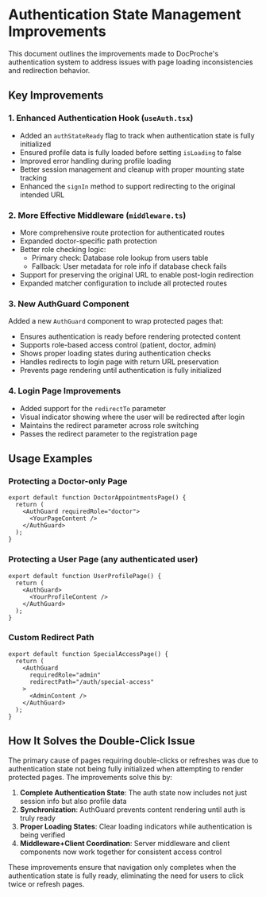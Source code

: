 # Authentication State Management Improvements

This document outlines the improvements made to DocProche's authentication system to address issues with page loading inconsistencies and redirection behavior.

## Key Improvements

### 1. Enhanced Authentication Hook (`useAuth.tsx`)

- Added an `authStateReady` flag to track when authentication state is fully initialized
- Ensured profile data is fully loaded before setting `isLoading` to false
- Improved error handling during profile loading
- Better session management and cleanup with proper mounting state tracking
- Enhanced the `signIn` method to support redirecting to the original intended URL

### 2. More Effective Middleware (`middleware.ts`)

- More comprehensive route protection for authenticated routes
- Expanded doctor-specific path protection
- Better role checking logic:
  - Primary check: Database role lookup from users table
  - Fallback: User metadata for role info if database check fails
- Support for preserving the original URL to enable post-login redirection
- Expanded matcher configuration to include all protected routes

### 3. New AuthGuard Component

Added a new `AuthGuard` component to wrap protected pages that:
- Ensures authentication is ready before rendering protected content
- Supports role-based access control (patient, doctor, admin)
- Shows proper loading states during authentication checks
- Handles redirects to login page with return URL preservation
- Prevents page rendering until authentication is fully initialized

### 4. Login Page Improvements

- Added support for the `redirectTo` parameter
- Visual indicator showing where the user will be redirected after login
- Maintains the redirect parameter across role switching
- Passes the redirect parameter to the registration page

## Usage Examples

### Protecting a Doctor-only Page

```tsx
export default function DoctorAppointmentsPage() {
  return (
    <AuthGuard requiredRole="doctor">
      <YourPageContent />
    </AuthGuard>
  );
}
```

### Protecting a User Page (any authenticated user)

```tsx
export default function UserProfilePage() {
  return (
    <AuthGuard>
      <YourProfileContent />
    </AuthGuard>
  );
}
```

### Custom Redirect Path

```tsx
export default function SpecialAccessPage() {
  return (
    <AuthGuard 
      requiredRole="admin" 
      redirectPath="/auth/special-access"
    >
      <AdminContent />
    </AuthGuard>
  );
}
```

## How It Solves the Double-Click Issue

The primary cause of pages requiring double-clicks or refreshes was due to authentication state not being fully initialized when attempting to render protected pages. The improvements solve this by:

1. **Complete Authentication State**: The auth state now includes not just session info but also profile data
2. **Synchronization**: AuthGuard prevents content rendering until auth is truly ready
3. **Proper Loading States**: Clear loading indicators while authentication is being verified
4. **Middleware+Client Coordination**: Server middleware and client components now work together for consistent access control

These improvements ensure that navigation only completes when the authentication state is fully ready, eliminating the need for users to click twice or refresh pages. 